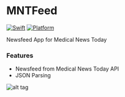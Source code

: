 # MNTFeed

[![Swift](https://img.shields.io/badge/Swift-4.0-orange.svg)]() [![Platform](https://img.shields.io/badge/platform-iOS-lightgrey.svg)]()

Newsfeed App for Medical News Today

### Features
<ul><li>Newsfeed from Medical News Today API </li>
<li>JSON Parsing </li>
</ul>


![alt tag](https://user-images.githubusercontent.com/10540496/37304046-69f56dc6-266b-11e8-98d5-ef0da571d774.gif)
